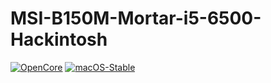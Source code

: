 # MSI-B150M-Mortar-i5-6500-Hackintosh
[![OpenCore](https://img.shields.io/badge/OpenCore-0.5.9-blue.svg)](https://github.com/acidanthera/OpenCorePkg)
[![macOS-Stable](https://img.shields.io/badge/macOS-10.13.6-brightgreen.svg)](https://www.apple.com/macos/monterey)
